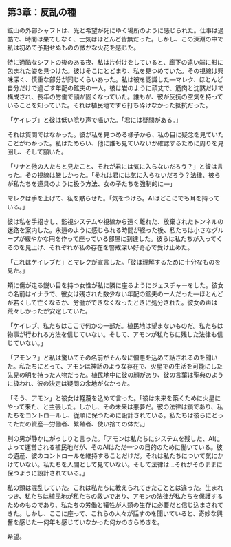 ## 第3章：反乱の種

鉱山の外部シャフトは、光と希望が死にゆく場所のように感じられた。仕事は過酷で、時間は果てしなく、士気はほとんど皆無だった。しかし、この深淵の中で私は初めて予期せぬものの微かな火花を感じた。

特に過酷なシフトの後のある夜、私は片付けをしていると、廊下の遠い端に影に包まれた姿を見つけた。彼はそこにとどまり、私を見つめていた。その視線は興味深く、慎重な部分が同じくらいあった。私は彼を認識した―マレク、ほとんど自分だけで過ごす年配の鉱夫の一人。彼は岩のように頑丈で、筋肉と沈黙だけで構成され、長年の労働で顔が固くなっていた。誰もが、彼が反抗の空気を持っていることを知っていた。それは植民地ですら打ち砕けなかった抵抗だった。

「ケイレブ」と彼は低い唸り声で囁いた。「君には疑問がある。」

それは質問ではなかった。彼が私を見つめる様子から、私の目に疑念を見ていたことがわかった。私はためらい、他に誰も見ていないか確認するために周りを見回し、そして頷いた。

「リナと他の人たちと見たこと、それが君には気に入らないだろう？」と彼は言った。その視線は厳しかった。「それは君には気に入らないだろう？法律、彼らが私たちを道具のように扱う方法、女の子たちを強制的に―」

マレクは手を上げて、私を黙らせた。「気をつけろ。AIはどこにでも耳を持っている。」

彼は私を手招きし、監視システムや視線から遠く離れた、放棄されたトンネルの迷路を案内した。永遠のように感じられる時間が経った後、私たちは小さなグループが緩やかな円を作って座っている部屋に到達した。彼らは私たちが入ってくるのを見上げ、それぞれが私の存在を警戒深い好奇心で受け止めた。

「これはケイレブだ」とマレクが宣言した。「彼は理解するために十分なものを見た。」

頬に傷が走る鋭い目を持つ女性が私に隣に座るようにジェスチャーをした。彼女の名前はイナラで、彼女は残された数少ない年配の鉱夫の一人だった―ほとんどが若くして亡くなるか、労働ができなくなったときに処分された。彼女の声は荒々しかったが安定していた。

「ケイレブ、私たちはここで何かの一部だ。植民地は望まないものだ。私たちは物事が行われる方法を信じていない。そして、アモンが私たちに残した法律も信じていない。」

「アモン？」と私は驚いてその名前がそんなに憎悪を込めて話されるのを聞いた。私たちにとって、アモンは神話のような存在で、火星での生活を可能にした先見の明を持った人物だった。植民地中に彼の顔があり、彼の言葉は聖典のように扱われ、彼の決定は疑問の余地がなかった。

「そう、アモン」と彼女は軽蔑を込めて言った。「彼は未来を築くために火星にやって来た、と主張した。しかし、その未来は悪夢だ。彼の法律は鎖であり、私たちをコントロールし、従順に保つために設計されている。私たちは彼らにとってただの資産―労働者、繁殖者、使い捨ての体だ。」

別の男が静かにがっしりと言った。「アモンは私たちにシステムを残した、AIによって運営される植民地だが、そのAIはただ一つの目的のために働いている。彼の遺産、彼のコントロールを維持することだけだ。それは私たちについて気にかけていない。私たちを人間として見ていない。そして法律は…それがそのままに保つように設計されている。」

私の頭は混乱していた。これは私たちに教えられてきたこととは違った。生まれつき、私たちは植民地が私たちの救いであり、アモンの法律が私たちを保護するためのものであり、私たちの労働と犠牲が人類の生存に必要だと信じ込まされてきた。しかし、ここに座って、これらの人々が話すのを聞いていると、奇妙な興奮を感じた―何年も感じていなかった何かのきらめきを。

希望。